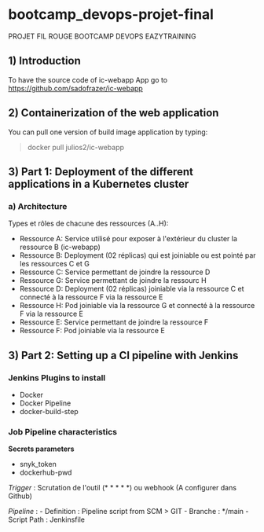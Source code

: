 # bootcamp_devops-projet-final
PROJET FIL ROUGE BOOTCAMP DEVOPS EAZYTRAINING

## 1) Introduction
To have the source code of ic-webapp App go to https://github.com/sadofrazer/ic-webapp

## 2) Containerization of the web application
You can pull one version of build image application by typing:
> docker pull julios2/ic-webapp

## 3) Part 1: Deployment of the different applications in a Kubernetes cluster
### a) Architecture
Types et rôles de chacune des ressources (A..H):
- Ressource A: Service utilisé pour exposer à l'extérieur du cluster la ressource B (ic-webapp)
- Ressource B: Deployment (02 réplicas) qui est joiniable ou est pointé par les ressources C et G
- Ressource C: Service permettant de joindre la ressource D
- Ressource G: Service permettant de joindre la ressourc H
- Ressource D: Deployment (02 réplicas) joiniable via la ressource C et connecté à la ressource F via la ressource E
- Ressource H: Pod joiniable via la ressource G et connecté à la ressource F via la ressource E
- Ressource E: Service permettant de joindre la ressource F
- Ressource F: Pod joiniable via la ressource E


## 3) Part 2: Setting up a CI pipeline with Jenkins

### Jenkins Plugins to install 
- Docker
- Docker Pipeline
- docker-build-step

### Job Pipeline characteristics

**Secrets parameters**
- snyk_token
- dockerhub-pwd

*Trigger* : Scrutation de l'outil (* * * * *) ou webhook (A configurer dans Github)

*Pipeline* : - Definition : Pipeline script from SCM > GIT - Branche : */main - Script Path : Jenkinsfile
